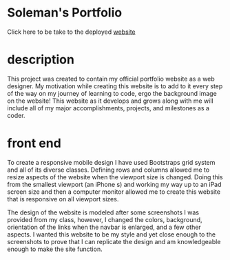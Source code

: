 # Soleman's Portfolio

Click here to be take to the deployed [website](https://solemansay.github.io/My_Portfolio/)

# description
This project was created to contain my official portfolio website as a web designer. My motivation while creating this website is to add to it every step of the way on my journey of learning to code, ergo the background image on the website! This website as it develops and grows along with me will include all of my major accomplishments, projects, and milestones as a coder.

# front end 
To create a responsive mobile design I have used Bootstraps grid system and all of its diverse classes. Defining rows and columns allowed me to resize aspects of the website when the viewport size is changed. Doing this from the smallest viewport (an iPhone s) and working my way up to an iPad screen size and then a computer monitor allowed me to create this website that is responsive on all viewport sizes. 


The design of the website is modeled after some screenshots I was provided from my class, however, I changed the colors, background, orientation of the links when the navbar is enlarged, and a few other aspects. I wanted this website to be my style and yet close enough to the screenshots to prove that I can replicate the design and am knowledgeable enough to make the site function.